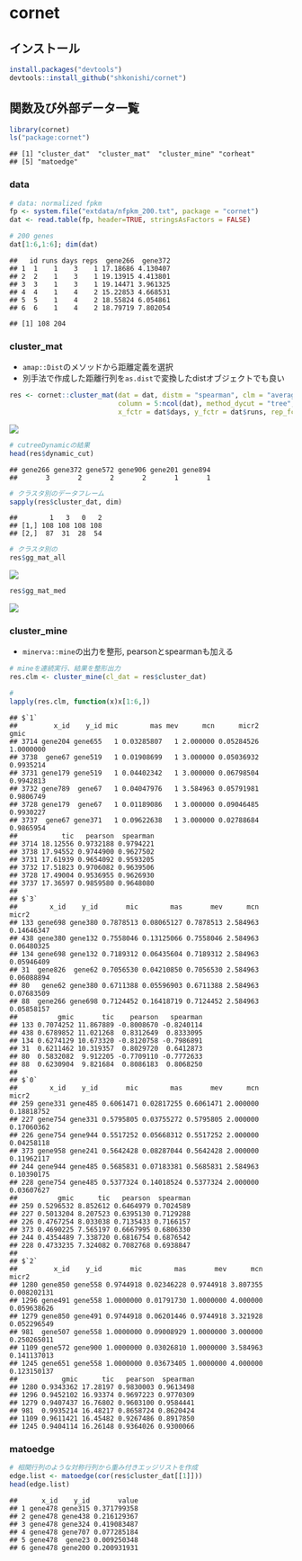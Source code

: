 cornet
================

インストール
------------

``` r
install.packages("devtools") 
devtools::install_github("shkonishi/cornet")
```

関数及び外部データ一覧
----------------------

``` r
library(cornet)
ls("package:cornet")
```

    ## [1] "cluster_dat"  "cluster_mat"  "cluster_mine" "corheat"     
    ## [5] "matoedge"

### data

``` r
# data: normalized fpkm
fp <- system.file("extdata/nfpkm_200.txt", package = "cornet")
dat <- read.table(fp, header=TRUE, stringsAsFactors = FALSE)

# 200 genes
dat[1:6,1:6]; dim(dat)
```

    ##   id runs days reps  gene266  gene372
    ## 1  1    1    3    1 17.18686 4.130407
    ## 2  2    1    3    1 19.13915 4.413801
    ## 3  3    1    3    1 19.14471 3.961325
    ## 4  4    1    4    2 15.22853 4.668531
    ## 5  5    1    4    2 18.55824 6.054861
    ## 6  6    1    4    2 18.79719 7.802054

    ## [1] 108 204

### cluster\_mat

-   `amap::Dist`のメソッドから距離定義を選択
-   別手法で作成した距離行列を`as.dist`で変換したdistオブジェクトでも良い

``` r
res <- cornet::cluster_mat(dat = dat, distm = "spearman", clm = "average",
                           column = 5:ncol(dat), method_dycut = "tree",
                           x_fctr = dat$days, y_fctr = dat$runs, rep_fctr = dat$reps)
```

![](README_files/figure-markdown_github-ascii_identifiers/unnamed-chunk-4-1.png)

``` r
# cutreeDynamicの結果
head(res$dynamic_cut)
```

    ## gene266 gene372 gene572 gene906 gene201 gene894 
    ##       3       2       2       2       1       1

``` r
# クラスタ別のデータフレーム
sapply(res$cluster_dat, dim)
```

    ##        1   3   0   2
    ## [1,] 108 108 108 108
    ## [2,]  87  31  28  54

``` r
# クラスタ別の
res$gg_mat_all
```

![](README_files/figure-markdown_github-ascii_identifiers/unnamed-chunk-4-2.png)

``` r
res$gg_mat_med
```

![](README_files/figure-markdown_github-ascii_identifiers/unnamed-chunk-4-3.png)

### cluster\_mine

-   `minerva::mine`の出力を整形, pearsonとspearmanも加える

``` r
# mineを連続実行、結果を整形出力
res.clm <- cluster_mine(cl_dat = res$cluster_dat)

# 
lapply(res.clm, function(x)x[1:6,])
```

    ## $`1`
    ##         x_id    y_id mic        mas mev      mcn      micr2      gmic
    ## 3714 gene204 gene655   1 0.03285807   1 2.000000 0.05284526 1.0000000
    ## 3738  gene67 gene519   1 0.01908699   1 3.000000 0.05036932 0.9935214
    ## 3731 gene179 gene519   1 0.04402342   1 3.000000 0.06798504 0.9942813
    ## 3732 gene789  gene67   1 0.04047976   1 3.584963 0.05791981 0.9806749
    ## 3728 gene179  gene67   1 0.01189086   1 3.000000 0.09046485 0.9930227
    ## 3737  gene67 gene371   1 0.09622638   1 3.000000 0.02788684 0.9865954
    ##           tic   pearson  spearman
    ## 3714 18.12556 0.9732188 0.9794221
    ## 3738 17.94552 0.9744900 0.9627502
    ## 3731 17.61939 0.9654092 0.9593205
    ## 3732 17.51823 0.9706082 0.9639506
    ## 3728 17.49004 0.9536955 0.9626930
    ## 3737 17.36597 0.9859580 0.9648080
    ## 
    ## $`3`
    ##        x_id    y_id       mic        mas       mev      mcn      micr2
    ## 133 gene698 gene380 0.7878513 0.08065127 0.7878513 2.584963 0.14646347
    ## 438 gene380 gene132 0.7558046 0.13125066 0.7558046 2.584963 0.06480325
    ## 134 gene698 gene132 0.7189312 0.06435604 0.7189312 2.584963 0.05946409
    ## 31  gene826  gene62 0.7056530 0.04210850 0.7056530 2.584963 0.06088894
    ## 80   gene62 gene380 0.6711388 0.05596903 0.6711388 2.584963 0.07683509
    ## 88  gene266 gene698 0.7124452 0.16418719 0.7124452 2.584963 0.05858157
    ##          gmic       tic    pearson   spearman
    ## 133 0.7074252 11.867889 -0.8008670 -0.8240114
    ## 438 0.6789852 11.021268  0.8312649  0.8333095
    ## 134 0.6274129 10.673320 -0.8120758 -0.7986891
    ## 31  0.6211462 10.319357  0.8029720  0.6412873
    ## 80  0.5832082  9.912205 -0.7709110 -0.7772633
    ## 88  0.6230904  9.821684  0.8086183  0.8068250
    ## 
    ## $`0`
    ##        x_id    y_id       mic        mas       mev      mcn      micr2
    ## 259 gene331 gene485 0.6061471 0.02817255 0.6061471 2.000000 0.18818752
    ## 227 gene754 gene331 0.5795805 0.03755272 0.5795805 2.000000 0.17060362
    ## 226 gene754 gene944 0.5517252 0.05668312 0.5517252 2.000000 0.04258118
    ## 373 gene958 gene241 0.5642428 0.08287044 0.5642428 2.000000 0.11962117
    ## 244 gene944 gene485 0.5685831 0.07183381 0.5685831 2.584963 0.10390175
    ## 228 gene754 gene485 0.5377324 0.14018524 0.5377324 2.000000 0.03607627
    ##          gmic      tic   pearson  spearman
    ## 259 0.5296532 8.852612 0.6464979 0.7024589
    ## 227 0.5013204 8.207523 0.6395130 0.7129288
    ## 226 0.4767254 8.033038 0.7135433 0.7166157
    ## 373 0.4690225 7.565197 0.6667995 0.6806330
    ## 244 0.4354489 7.338720 0.6816754 0.6876542
    ## 228 0.4733235 7.324082 0.7082768 0.6938847
    ## 
    ## $`2`
    ##         x_id    y_id       mic        mas       mev      mcn       micr2
    ## 1280 gene850 gene558 0.9744918 0.02346228 0.9744918 3.807355 0.008202131
    ## 1296 gene491 gene558 1.0000000 0.01791730 1.0000000 4.000000 0.059638626
    ## 1279 gene850 gene491 0.9744918 0.06201446 0.9744918 3.321928 0.052296549
    ## 981  gene507 gene558 1.0000000 0.09008929 1.0000000 3.000000 0.250265011
    ## 1109 gene572 gene900 1.0000000 0.03026810 1.0000000 3.584963 0.141137013
    ## 1245 gene651 gene558 1.0000000 0.03673405 1.0000000 4.000000 0.123150137
    ##           gmic      tic   pearson  spearman
    ## 1280 0.9343362 17.28197 0.9830003 0.9613498
    ## 1296 0.9452102 16.93374 0.9697223 0.9770309
    ## 1279 0.9407437 16.76802 0.9603100 0.9584441
    ## 981  0.9935214 16.48217 0.8658724 0.8620424
    ## 1109 0.9611421 16.45482 0.9267486 0.8917850
    ## 1245 0.9404114 16.26148 0.9364026 0.9300066

### matoedge

``` r
# 相関行列のような対称行列から重み付きエッジリストを作成
edge.list <- matoedge(cor(res$cluster_dat[[1]]))
head(edge.list)
```

    ##      x_id    y_id       value
    ## 1 gene478 gene315 0.371799358
    ## 2 gene478 gene438 0.216129367
    ## 3 gene478 gene324 0.419083487
    ## 4 gene478 gene707 0.077285184
    ## 5 gene478  gene23 0.009250348
    ## 6 gene478 gene200 0.200931931
